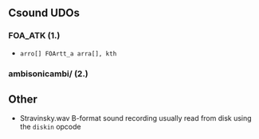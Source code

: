 ## Csound UDOs

### FOA_ATK (1.)
* `arro[] FOArtt_a arra[], kth`

### ambisonicambi/ (2.)

## Other

* Stravinsky.wav B-format sound recording usually read from disk using the `diskin` opcode